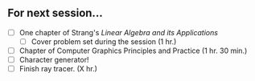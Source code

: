For next session...
---

- [ ] One chapter of Strang's *Linear Algebra and its Applications*  
    - [ ] Cover problem set during the session (1 hr.)  
- [ ] Chapter of Computer Graphics Principles and Practice (1 hr. 30 min.)  
- [ ] Character generator!
- [ ] Finish ray tracer. (X hr.)  